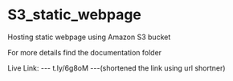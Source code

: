 # S3_static_webpage
Hosting static webpage using Amazon S3 bucket

For more details find the documentation folder

Live Link: --- t.ly/6g8oM ---(shortened the link using url shortner)
